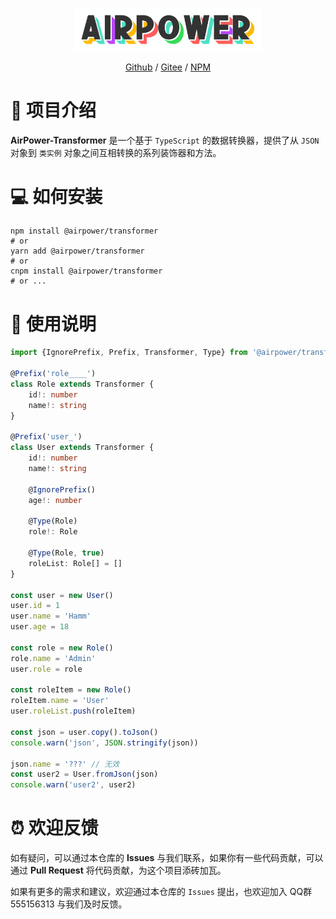 <p align="center">
  <img width="300" src="./assets/airpower-bg.svg"/>
</p>

<p align="center">
<a href="https://github.com/AirPowerTeam/AirPower-Transformer">Github</a> /
<a href="https://gitee.com/air-power/AirPower-Transformer">Gitee</a> /
<a href="https://www.npmjs.com/package/@airpower/transformer">NPM</a>
</p>

# 🎉 项目介绍

**AirPower-Transformer** 是一个基于 `TypeScript` 的数据转换器，提供了从 `JSON` 对象到 `类实例` 对象之间互相转换的系列装饰器和方法。

# 💻 如何安装

```shell
npm install @airpower/transformer
# or
yarn add @airpower/transformer
# or
cnpm install @airpower/transformer
# or ...
```

# 📖 使用说明

```ts
import {IgnorePrefix, Prefix, Transformer, Type} from '@airpower/transformer'

@Prefix('role____')
class Role extends Transformer {
    id!: number
    name!: string
}

@Prefix('user_')
class User extends Transformer {
    id!: number
    name!: string

    @IgnorePrefix()
    age!: number

    @Type(Role)
    role!: Role

    @Type(Role, true)
    roleList: Role[] = []
}

const user = new User()
user.id = 1
user.name = 'Hamm'
user.age = 18

const role = new Role()
role.name = 'Admin'
user.role = role

const roleItem = new Role()
roleItem.name = 'User'
user.roleList.push(roleItem)

const json = user.copy().toJson()
console.warn('json', JSON.stringify(json))

json.name = '???' // 无效
const user2 = User.fromJson(json)
console.warn('user2', user2)

```

# ⏰ 欢迎反馈

如有疑问，可以通过本仓库的 **Issues** 与我们联系，如果你有一些代码贡献，可以通过 **Pull Request** 将代码贡献，为这个项目添砖加瓦。

如果有更多的需求和建议，欢迎通过本仓库的 `Issues` 提出，也欢迎加入 QQ群 555156313 与我们及时反馈。
